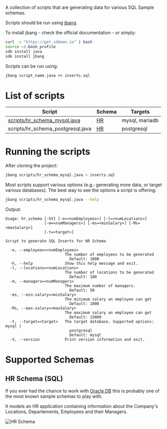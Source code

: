 A collection of scripts that are generating data for various SQL Sample schemas.

Scripts should be run using [jbang](https://github.com/jbangdev/jbang).

To install jbang - check the official documentation - or simply:

```sh
curl -s "https://get.sdkman.io" | bash 
source ~/.bash_profile
sdk install java 
sdk install jbang
```

Scripts can be run using:

```
jbang script_name.java >> inserts.sql
```

# List of scripts

| Script | Schema | Targets |
| ------ | ------ | ------- |
| [scripts/hr_schema_mysql.java](https://github.com/nomemory/neat-sample-databases-generators/blob/main/scripts/hr_schema_mysql.java) | [HR](#hr-schema-sql) | mysql, mariadb |
| scripts/hr_schema_postgresql.java | [HR](#hr-schema-sql) | postgresql |

# Running the scripts

After cloning the project:

```sh
jbang scripts/hr_schema_mysql.java > inserts.sql
```

Most scripts support various options (e.g.: generating more data, or target various databases). The best way to see the options a script is offering:

```sh
jbang scripts/hr_schema_mysql.java --help
```

Output:

```
Usage: hr_schema [-hV] [-e=<numEmployees>] [-l=<numLocations>]
                 [-m=<numManagers>] [-ms=<minSalary>] [-Ms=<maxSalary>]
                 [-t=<target>]
                 
Script to generate SQL Inserts for HR Schema

  -e, --employees=<numEmployees>
                          The number of employees to be generated
                            Default: 1000
  -h, --help              Show this help message and exit.
  -l, --locations=<numLocations>
                          The number of locations to be generated
                            Default: 100
  -m, --managers=<numManagers>
                          The maximum number of managers.
                            Default: 50
  -ms, --min-salary=<minSalary>
                          The minimum salary an employee can get
                            Default: 1000
  -Ms, --max-salary=<maxSalary>
                          The maximum salary an employee can get
                            Default: 15000
  -t, --target=<target>   The target database. Supported options: mysql |
                            postgresql
                            Default: mysql
  -V, --version           Print version information and exit.
```

# Supported Schemas

## HR Schema (SQL)

If you ever had the chance to work with [Oracle DB](https://www.oracle.com/ro/database/technologies/) this is probably one of the most known sample schemas to play with. 

It models an HR application containing information about the Company's Locations, Departements, Employees and their Managers.

![HR Schema](https://github.com/nomemory/neat-sample-databases-generators/blob/main/assets/hr-schema.png)
